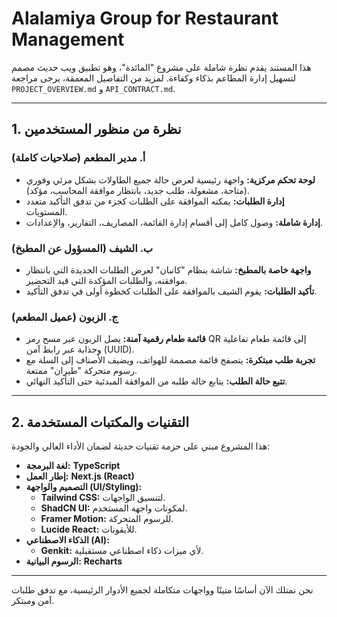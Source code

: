 # Alalamiya Group for Restaurant Management
هذا المستند يقدم نظرة شاملة على مشروع "المائدة"، وهو تطبيق ويب حديث مصمم لتسهيل إدارة المطاعم بذكاء وكفاءة. لمزيد من التفاصيل المعمقة، يرجى مراجعة `PROJECT_OVERVIEW.md` و `API_CONTRACT.md`.

---

## 1. نظرة من منظور المستخدمين

### أ. مدير المطعم (صلاحيات كاملة)
*   **لوحة تحكم مركزية:** واجهة رئيسية لعرض حالة جميع الطاولات بشكل مرئي وفوري (متاحة، مشغولة، طلب جديد، بانتظار موافقة المحاسب، مؤكد).
*   **إدارة الطلبات:** يمكنه الموافقة على الطلبات كجزء من تدفق التأكيد متعدد المستويات.
*   **إدارة شاملة:** وصول كامل إلى أقسام إدارة القائمة، المصاريف، التقارير، والإعدادات.

### ب. الشيف (المسؤول عن المطبخ)
*   **واجهة خاصة بالمطبخ:** شاشة بنظام "كانبان" لعرض الطلبات الجديدة التي بانتظار موافقته، والطلبات المؤكدة التي قيد التحضير.
*   **تأكيد الطلبات:** يقوم الشيف بالموافقة على الطلبات كخطوة أولى في تدفق التأكيد.

### ج. الزبون (عميل المطعم)
*   **قائمة طعام رقمية آمنة:** يصل الزبون عبر مسح رمز QR إلى قائمة طعام تفاعلية وجذابة عبر رابط آمن (UUID).
*   **تجربة طلب مبتكرة:** يتصفح قائمة مصممة للهواتف، ويضيف الأصناف إلى السلة مع رسوم متحركة "طيران" ممتعة.
*   **تتبع حالة الطلب:** يتابع حالة طلبه من الموافقة المبدئية حتى التأكيد النهائي.

---

## 2. التقنيات والمكتبات المستخدمة

هذا المشروع مبني على حزمة تقنيات حديثة لضمان الأداء العالي والجودة:

-   **لغة البرمجة:** **TypeScript**
-   **إطار العمل:** **Next.js (React)**
-   **التصميم والواجهة (UI/Styling):**
    -   **Tailwind CSS:** لتنسيق الواجهات.
    -   **ShadCN UI:** لمكونات واجهة المستخدم.
    -   **Framer Motion:** للرسوم المتحركة.
    -   **Lucide React:** للأيقونات.
-   **الذكاء الاصطناعي (AI):**
    -   **Genkit:** لأي ميزات ذكاء اصطناعي مستقبلية.
-   **الرسوم البيانية:** **Recharts**

---

نحن نمتلك الآن أساسًا متينًا وواجهات متكاملة لجميع الأدوار الرئيسية، مع تدفق طلبات آمن ومبتكر.
